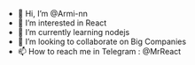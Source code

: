 - 👋 Hi, I’m @Armi-nn                  
- 👀 I’m interested in React                                      
- 🌱 I’m currently learning nodejs                                            
- 💞️ I’m looking to collaborate on Big Companies                                           
- 📫 How to reach me in Telegram : @MrReact                               
<!--- 
Armi-nn/Armi-nn is a ✨ special ✨ repository because its `README.md` (this file) appears on your GitHub profile.
You can click the Preview link to take a look at your changes.
--->
